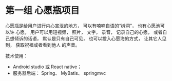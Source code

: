 ﻿# 第一组 心愿瓶项目
 
心愿瓶是给用户进行内心宣泄的地方， 可以有喃喃自语的“树洞”， 也有心愿池可以许
心愿， 用户可以用短视频， 照片， 文字， 录音， 记录自己的心愿， 或者自己想倾诉的话语，
默认是只有自己可见， 也可以投入心愿海的方式， 让其它人见到， 获取祝福或者看到他人
的声音。

技术使用：
- Android studio 或 React native；
- 服务器后端： Spring、 MyBatis、 springmvc
